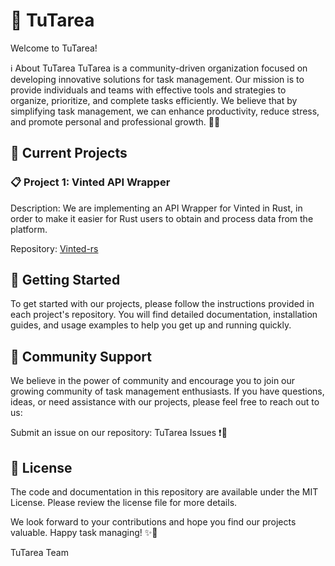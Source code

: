 # 👋 TuTarea

Welcome to TuTarea!

ℹ️ About TuTarea
TuTarea is a community-driven organization focused on developing innovative solutions for task management. Our mission is to provide individuals and teams with effective tools and strategies to organize, prioritize, and complete tasks efficiently. We believe that by simplifying task management, we can enhance productivity, reduce stress, and promote personal and professional growth. 🚀💡

## 📌 Current Projects

### 📋 Project 1: Vinted API Wrapper

Description: We are implementing an API Wrapper for Vinted in Rust, in order to make it easier for Rust users to obtain and process data from the platform.

Repository: [Vinted-rs](https://github.com/TuTarea/vinted-rs)

## 🚀 Getting Started

To get started with our projects, please follow the instructions provided in each project's repository. You will find detailed documentation, installation guides, and usage examples to help you get up and running quickly.

## 💬 Community Support

We believe in the power of community and encourage you to join our growing community of task management enthusiasts. If you have questions, ideas, or need assistance with our projects, please feel free to reach out to us:

Submit an issue on our repository: TuTarea Issues ❗📝

## 📄 License

The code and documentation in this repository are available under the MIT License. Please review the license file for more details.

We look forward to your contributions and hope you find our projects valuable. Happy task managing! ✨📝

TuTarea Team
